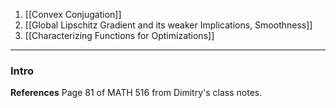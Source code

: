 1. [[Convex Conjugation]]
3. [[Global Lipschitz Gradient and its weaker Implications, Smoothness]]
4. [[Characterizing Functions for Optimizations]]

---
### **Intro** 
**References**
Page 81 of MATH 516 from Dimitry's class notes. 




